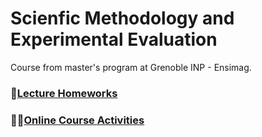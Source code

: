 # Scienfic Methodology and Experimental Evaluation

Course from master's program at Grenoble INP - Ensimag.


### 📖[Lecture Homeworks](https://github.com/guikk/ScientificMethodology/tree/main/Homeworks)

### 🧑‍💻[Online Course Activities](https://github.com/guikk/ScientificMethodology/tree/main/MOOC)
